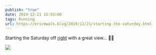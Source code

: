 ```yaml
---
publish: "true"
date: 2019-12-21 15:53:00
tags: Running
url: https://ericmwalk.blog/2019/12/21/starting-the-saturday.html
---
```


Starting the Saturday off [right](https://www.strava.com/activities/2946924982) with a great view... 🏃‍♂️


![](https://ericmwalk.blog/uploads/2022/8808b05324.jpg)